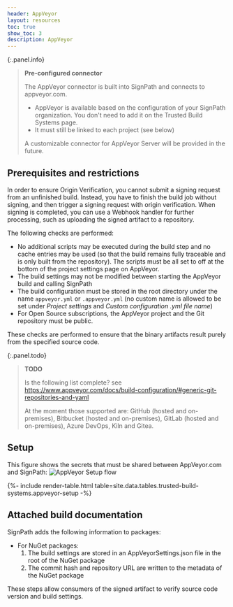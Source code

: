 ```yaml
---
header: AppVeyor
layout: resources
toc: true
show_toc: 3
description: AppVeyor
---
```



{:.panel.info}
> **Pre-configured connector**
>
> The AppVeyor connector is built into SignPath and connects to appveyor.com. 
> * AppVeyor is available based on the configuration of your SignPath organization. You don't need to add it on the Trusted Build Systems page. 
> * It must still be linked to each project (see below)
> 
> A customizable connector for AppVeyor Server will be provided in the future.

## Prerequisites and restrictions

In order to ensure Origin Verification, you cannot submit a signing request from an unfinished build. Instead, you have to finish the build job without signing, and then trigger a signing request with origin verification. When signing is completed, you can use a Webhook handler for further processing, such as uploading the signed artifact to a repository. 

The following checks are performed:

* No additional scripts may be executed during the build step and no cache entries may be used (so that the build remains fully traceable and is only built from the repository). The scripts must be all set to off at the bottom of the project settings page on AppVeyor.
* The build settings may not be modified between starting the AppVeyor build and calling SignPath
* The build configuration must be stored in the root directory under the name `appveyor.yml` or `.appveyor.yml` (no custom name is allowed to be set under *Project settings* and *Custom configuration .yml file name*)
* For Open Source subscriptions, the AppVeyor project and the Git repository must be public.

These checks are performed to ensure that the binary artifacts result purely from the specified source code.

{:.panel.todo}
> **TODO**
>
> Is the following list complete? see https://www.appveyor.com/docs/build-configuration/#generic-git-repositories-and-yaml
>
> At the moment those supported are: GitHub (hosted and on-premises), Bitbucket (hosted and on-premises), GitLab (hosted and on-premises), Azure DevOps, Kiln and Gitea. 

## Setup
This figure shows the secrets that must be shared between AppVeyor.com and SignPath:
![AppVeyor Setup flow](/assets/img/resources/build-integration_appveyor.png)

{%- include render-table.html table=site.data.tables.trusted-build-systems.appveyor-setup -%}

## Attached build documentation

SignPath adds the following information to packages:

* For NuGet packages:
  1. The build settings are stored in an AppVeyorSettings.json file in the root of the NuGet package
  2. The commit hash and repository URL are written to the metadata of the NuGet package

These steps allow consumers of the signed artifact to verify source code version and build settings.

